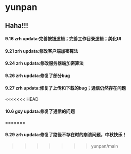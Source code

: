 # yunpan

## Haha!!!

#### 9.16 zrh updata:完善按钮逻辑；完善工作目录逻辑；美化UI

#### 9.21 zrh updata:修改客户端加密算法

#### 9.24 zrh updata:修改服务器端加密算法

#### 9.26 zrh updata:修复了部分bug

#### 9.27 zrh updata:修复了上传和下载的bug；通信仍然存在问题

<<<<<<< HEAD
#### 10.6 gxy updata:修复了通信的问题
=======
#### 9.29 zrh updata:修复了路径不存在时的崩溃问题，中秋快乐！
>>>>>>> yunpan/main
